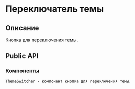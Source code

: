 # Переключатель темы

## Описание
Кнопка для переключения темы.

## Public API
### Компоненты
    ThemeSwitcher - компонент кнопка для переключения темы.
